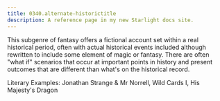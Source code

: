 ```yaml
---
title: 0340.alternate-historictitle
description: A reference page in my new Starlight docs site.
---
```

This subgenre of fantasy offers a fictional account set within a real historical period, 
often with actual historical events included although rewritten to include some element of magic or fantasy. 
There are often "what if" scenarios that occur at important points in history 
and present outcomes that are different than what's on the historical record. 

Literary Examples: Jonathan Strange & Mr Norrell, Wild Cards I, His Majesty's Dragon